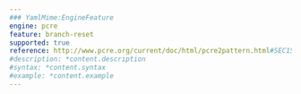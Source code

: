 ```yaml
---
### YamlMime:EngineFeature
engine: pcre
feature: branch-reset
supported: true
reference: http://www.pcre.org/current/doc/html/pcre2pattern.html#SEC15
#description: *content.description
#syntax: *content.syntax
#example: *content.example
---
```

